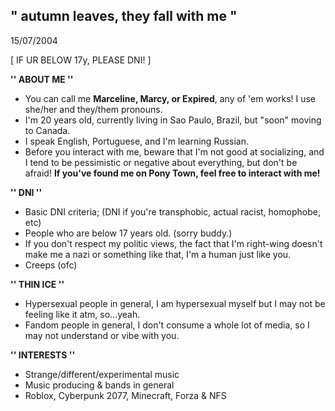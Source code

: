 ## " autumn leaves, they fall with me "
15/07/2004

[ IF UR BELOW 17y, PLEASE DNI! ]

**'' ABOUT ME ''**
- You can call me **Marceline, Marcy, or Expired**, any of 'em works! I use she/her and they/them pronouns. 
- I'm 20 years old, currently living in Sao Paulo, Brazil, but "soon" moving to Canada. 
- I speak English, Portuguese, and I'm learning Russian. 
- Before you interact with me, beware that I'm not good at socializing, and I tend to be pessimistic or negative about everything, but don't be afraid! 
**If you've found me on Pony Town, feel free to interact with me!**

**'' DNI ''**
- Basic DNI criteria; (DNI if you're transphobic, actual racist, homophobe, etc)
- People who are below 17 years old. (sorry buddy.)
- If you don't respect my politic views, the fact that I'm right-wing doesn't make me a nazi or something like that, I'm a human just like you.
- Creeps (ofc)
  
**'' THIN ICE ''**
- Hypersexual people in general, I am hypersexual myself but I may not be feeling like it atm, so...yeah.
- Fandom people in general, I don't consume a whole lot of media, so I may not understand or vibe with you.

**'' INTERESTS ''**
- Strange/different/experimental music 
- Music producing & bands in general
- Roblox, Cyberpunk 2077, Minecraft, Forza & NFS
